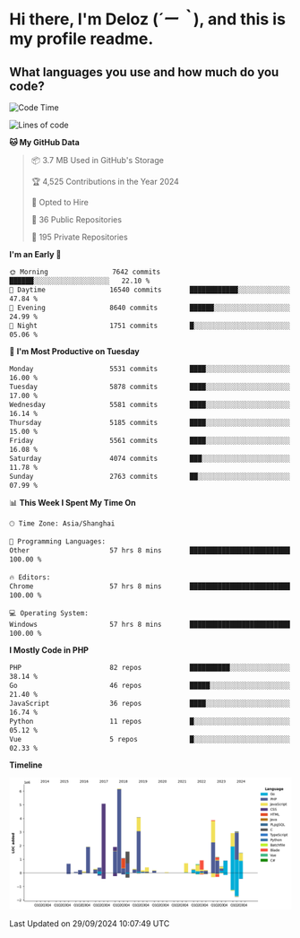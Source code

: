 # **Hi there, I'm Deloz (*´ー｀*), and this is my profile readme.**

## **What languages you use and how much do you code?**

<!--START_SECTION:waka-->
![Code Time](http://img.shields.io/badge/Code%20Time-4%2C746%20hrs%2028%20mins-blue)

![Lines of code](https://img.shields.io/badge/From%20Hello%20World%20I%27ve%20Written-40.9%20million%20lines%20of%20code-blue)

**🐱 My GitHub Data** 

> 📦 3.7 MB Used in GitHub's Storage 
 > 
> 🏆 4,525 Contributions in the Year 2024
 > 
> 💼 Opted to Hire
 > 
> 📜 36 Public Repositories 
 > 
> 🔑 195 Private Repositories 
 > 
**I'm an Early 🐤** 

```text
🌞 Morning                7642 commits        ██████░░░░░░░░░░░░░░░░░░░   22.10 % 
🌆 Daytime                16540 commits       ████████████░░░░░░░░░░░░░   47.84 % 
🌃 Evening                8640 commits        ██████░░░░░░░░░░░░░░░░░░░   24.99 % 
🌙 Night                  1751 commits        █░░░░░░░░░░░░░░░░░░░░░░░░   05.06 % 
```
📅 **I'm Most Productive on Tuesday** 

```text
Monday                   5531 commits        ████░░░░░░░░░░░░░░░░░░░░░   16.00 % 
Tuesday                  5878 commits        ████░░░░░░░░░░░░░░░░░░░░░   17.00 % 
Wednesday                5581 commits        ████░░░░░░░░░░░░░░░░░░░░░   16.14 % 
Thursday                 5185 commits        ████░░░░░░░░░░░░░░░░░░░░░   15.00 % 
Friday                   5561 commits        ████░░░░░░░░░░░░░░░░░░░░░   16.08 % 
Saturday                 4074 commits        ███░░░░░░░░░░░░░░░░░░░░░░   11.78 % 
Sunday                   2763 commits        ██░░░░░░░░░░░░░░░░░░░░░░░   07.99 % 
```


📊 **This Week I Spent My Time On** 

```text
🕑︎ Time Zone: Asia/Shanghai

💬 Programming Languages: 
Other                    57 hrs 8 mins       █████████████████████████   100.00 % 

🔥 Editors: 
Chrome                   57 hrs 8 mins       █████████████████████████   100.00 % 

💻 Operating System: 
Windows                  57 hrs 8 mins       █████████████████████████   100.00 % 
```

**I Mostly Code in PHP** 

```text
PHP                      82 repos            ██████████░░░░░░░░░░░░░░░   38.14 % 
Go                       46 repos            █████░░░░░░░░░░░░░░░░░░░░   21.40 % 
JavaScript               36 repos            ████░░░░░░░░░░░░░░░░░░░░░   16.74 % 
Python                   11 repos            █░░░░░░░░░░░░░░░░░░░░░░░░   05.12 % 
Vue                      5 repos             █░░░░░░░░░░░░░░░░░░░░░░░░   02.33 % 
```



**Timeline**

![Lines of Code chart](https://raw.githubusercontent.com/deloz/deloz/main/assets/bar_graph.png)


 Last Updated on 29/09/2024 10:07:49 UTC
<!--END_SECTION:waka-->
